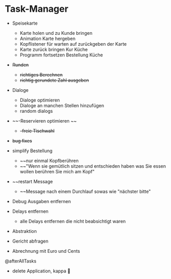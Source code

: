 # Task-Manager

- Speisekarte
  + Karte holen und zu Kunde bringen
  + Animation Karte hergeben
  + Kopflistener für warten auf zurückgeben der Karte
  + Karte zurück bringen Kur Küche
  + Programm fortsetzen Bestellung Küche
- ~~Runden~~
  - ~~richtiges Berechnen~~
  - ~~richtig gerundete Zahl ausgeben~~

- Dialoge
  + Dialoge optimieren
  + Dialoge an manchen Stellen hinzufügen
  + random dialogs
- ~~-Reservieren optimieren ~~
  - ~~-freie Tischwahl~~
- ~~bug fixes~~
- simplify Bestellung
  - ~~nur einmal Kopfberühren
  - ~~"Wenn sie gemütlich sitzen und entschieden haben was Sie essen wollen berühren Sie mich am Kopf"
- ~~restart Message
  - ~~Message nach einem Durchlauf sowas wie "nächster bitte"
- Debug Ausgaben entfernen
- Delays entfernen
  - alle Delays entfernen die nicht beabsichtigt waren
- Abstraktion
- Gericht abfragen 
- Abrechnung mit Euro und Cents 

@afterAllTasks

- delete Application, kappa 🐼
